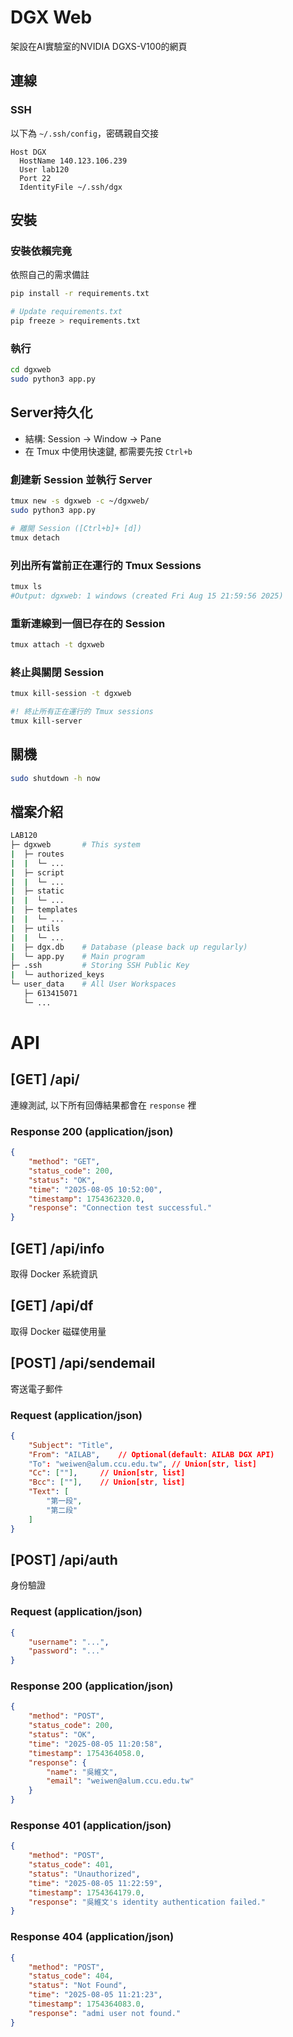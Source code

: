 DGX Web
=======
架設在AI實驗室的NVIDIA DGXS-V100的網頁

連線
---

### SSH
以下為 `~/.ssh/config`，密碼親自交接

```SSH Config
Host DGX
  HostName 140.123.106.239
  User lab120
  Port 22
  IdentityFile ~/.ssh/dgx
```


安裝
------

### 安裝依賴完竟
依照自己的需求備註

```bash
pip install -r requirements.txt

# Update requirements.txt
pip freeze > requirements.txt
```

### 執行
```bash
cd dgxweb
sudo python3 app.py
```

Server持久化
-----------
- 結構: Session -> Window -> Pane
- 在 Tmux 中使用快速鍵, 都需要先按 `Ctrl+b`

### 創建新 Session 並執行 Server
```bash
tmux new -s dgxweb -c ~/dgxweb/
sudo python3 app.py

# 離開 Session ([Ctrl+b]+ [d])
tmux detach
```

### 列出所有當前正在運行的 Tmux Sessions
```bash
tmux ls
#Output: dgxweb: 1 windows (created Fri Aug 15 21:59:56 2025)
```

### 重新連線到一個已存在的 Session
```bash
tmux attach -t dgxweb
```

### 終止與關閉 Session
```bash
tmux kill-session -t dgxweb

#! 終止所有正在運行的 Tmux sessions
tmux kill-server
```


關機
----
```bash
sudo shutdown -h now 
```

檔案介紹
-------
```bash
LAB120
├─ dgxweb       # This system
|  ├─ routes
|  |  └─ ...
|  ├─ script
|  |  └─ ...
|  ├─ static
|  |  └─ ...
|  ├─ templates
|  |  └─ ...
|  ├─ utils
|  |  └─ ...
|  ├─ dgx.db    # Database (please back up regularly)
|  └─ app.py    # Main program
├─ .ssh         # Storing SSH Public Key
|  └─ authorized_keys
└─ user_data    # All User Workspaces
   ├─ 613415071
   └─ ...
```

API
===

[GET] /api/
-----------
連線測試, 以下所有回傳結果都會在 `response` 裡

### Response 200 (application/json)
```json
{
    "method": "GET",
    "status_code": 200,
    "status": "OK",
    "time": "2025-08-05 10:52:00",
    "timestamp": 1754362320.0,
    "response": "Connection test successful."
}
```

[GET] /api/info
---------------
取得 Docker 系統資訊

[GET] /api/df
-------------
取得 Docker 磁碟使用量


[POST] /api/sendemail
---------------------

寄送電子郵件

### Request (application/json)
```json
{
    "Subject": "Title",
    "From": "AILAB",    // Optional(default: AILAB DGX API)
    "To": "weiwen@alum.ccu.edu.tw", // Union[str, list]
    "Cc": [""],     // Union[str, list]
    "Bcc": [""],    // Union[str, list]
    "Text": [
        "第一段", 
        "第二段"
    ]
}
```

[POST] /api/auth
---------------------
身份驗證

### Request (application/json)
```json
{
    "username": "...",
    "password": "..."
}
```

### Response 200 (application/json)
```json
{
    "method": "POST",
    "status_code": 200,
    "status": "OK",
    "time": "2025-08-05 11:20:58",
    "timestamp": 1754364058.0,
    "response": {
        "name": "吳維文",
        "email": "weiwen@alum.ccu.edu.tw"
    }
}
```

### Response 401 (application/json)
```json
{
    "method": "POST",
    "status_code": 401,
    "status": "Unauthorized",
    "time": "2025-08-05 11:22:59",
    "timestamp": 1754364179.0,
    "response": "吳維文's identity authentication failed."
}
```

### Response 404 (application/json)
```json
{
    "method": "POST",
    "status_code": 404,
    "status": "Not Found",
    "time": "2025-08-05 11:21:23",
    "timestamp": 1754364083.0,
    "response": "admi user not found."
}
```